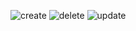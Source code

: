 ![create](https://user-images.githubusercontent.com/48333019/117422759-44062600-af20-11eb-8013-944957f0622c.PNG)
![delete](https://user-images.githubusercontent.com/48333019/117422770-47011680-af20-11eb-9bdd-9a9e2c5c2aa6.PNG)
![update](https://user-images.githubusercontent.com/48333019/117422777-48cada00-af20-11eb-9e6a-5da7610f39df.PNG)
